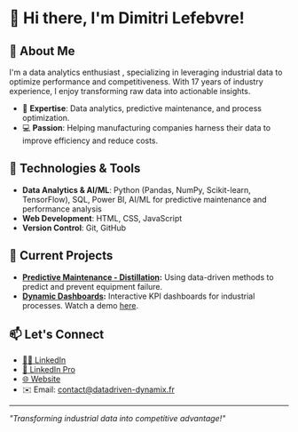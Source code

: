 
# 👋 Hi there, I'm Dimitri Lefebvre!

## 🚀 About Me
I'm a data analytics enthusiast , specializing in leveraging industrial data to optimize performance and competitiveness. With 17 years of industry experience, I enjoy transforming raw data into actionable insights.

- 🌟 **Expertise**: Data analytics, predictive maintenance, and process optimization.
- 💻 **Passion**: Helping manufacturing companies harness their data to improve efficiency and reduce costs.

## 🔧 Technologies & Tools
- **Data Analytics & AI/ML**: Python (Pandas, NumPy, Scikit-learn, TensorFlow), SQL, Power BI, AI/ML for predictive maintenance and performance analysis
- **Web Development**: HTML, CSS, JavaScript
- **Version Control**: Git, GitHub

## 📌 Current Projects
- **[Predictive Maintenance - Distillation](https://github.com/Dim2960/Predictive_Maintenance-Distilation):** Using data-driven methods to predict and prevent equipment failure.
- **[Dynamic Dashboards](https://datadriven-dynamix.fr/videos/Filling_Dashboard.mp4):** Interactive KPI dashboards for industrial processes. Watch a demo [here](https://datadriven-dynamix.fr/videos/Filling_Dashboard.mp4).

## 📫 Let's Connect
- [🧑‍💻 LinkedIn](https://www.linkedin.com/in/dim-lefebvre60)
- [💼 LinkedIn Pro](https://www.linkedin.com/company/datadriven-dynamix)
- [🌐 Website](https://datadriven-dynamix.fr)
- ✉️ Email: contact@datadriven-dynamix.fr

---

_"Transforming industrial data into competitive advantage!"_
